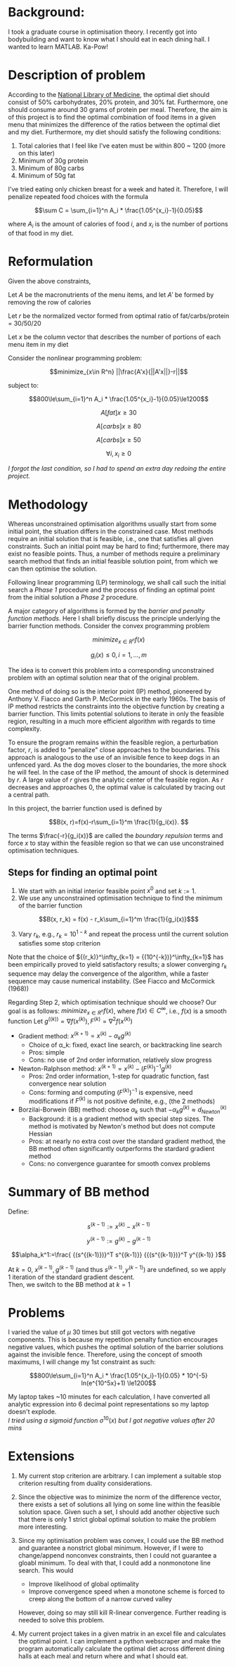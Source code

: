 # Background: 
I took a graduate course in optimisation theory. I recently got into bodybuilding and want to know what I should eat in each dining hall. I wanted to learn MATLAB. Ka-Pow!

# Description of problem
According to the [National Library of Medicine](https://www.ncbi.nlm.nih.gov/pmc/articles/PMC6163457/), the optimal diet should consist of 50% carbohydrates, 20% protein, and 30% fat. Furthermore, one should consume around 30 grams of protein per meal. Therefore, the aim is of this project is to find the optimal combination of food items in a given menu that minimizes the difference of the ratios between the optimal diet and my diet. Furthermore, my diet should satisfy the following conditions:
1. Total calories that I feel like I've eaten must be within 800 ~ 1200 (more on this later)
2. Minimum of 30g protein
3. Minimum of 80g carbs
4. Minimum of 50g fat

I've tried eating only chicken breast for a week and hated it. Therefore, I will penalize repeated food choices with the formula
```math
\sum C = \sum_{i=1}^n A_i * \frac{1.05^{x_i}-1}{0.05}
```
where $A_{i}$ is the amount of calories of food $i$, and $x_i$ is the number of portions of that food in my diet.
# Reformulation
Given the above constraints,

Let $A$ be the macronutrients of the menu items, and let $A'$ be formed by removing the row of calories

Let $r$ be the normalized vector formed from optimal ratio of fat/carbs/protein = 30/50/20

Let $x$ be the column vector that describes the number of portions of each menu item in my diet

Consider the nonlinear programming problem:
```math
minimize_{x\in R^n} ||\frac{A'x}{||A'x||}-r||
```
subject to:
```math
800\le\sum_{i=1}^n A_i * \frac{1.05^{x_i}-1}{0.05}\le1200
```
```math
A[fat]x\ge30
```
```math
A[carbs]x\ge80
```
```math
A[carbs]x\ge50
```
```math
\forall i, x_i \ge 0
```
_I forgot the last condition, so I had to spend an extra day redoing the entire project._
# Methodology

Whereas unconstrained optimisation algorithms usually start from some initial point, the situation differs in the constrained case. Most methods require an initial solution that is feasible, i.e., one that satisfies all given constraints. Such an initial point may be hard to find; furthermore, there may exist no feasible points. Thus, a number of methods require a preliminary search method that finds an initial feasible solution point, from which we can then optimise the solution.

Following linear programming (LP) terminology, we shall call such the initial search a _Phase 1_ procedure and the process of finding an optimal point from the initial solution a _Phase 2_ procedure.

A major category of algorithms is formed by the _barrier and penalty function methods_. Here I shall briefly discuss the principle underlying the barrier function methods. Consider the convex programming problem 
```math
minimize_{x∈R^n} f(x)
```
```math
g_i(x)\le0, i = 1,..., m
```
The idea is to convert this problem into a corresponding unconstrained problem with an optimal solution near that of the original problem.

One method of doing so is the interior point (IP) method, pioneered by Anthony V. Fiacco and Garth P. McCormick in the early 1960s. The basis of IP method restricts the constraints into the objective function by creating a barrier function. This limits potential solutions to iterate in only the feasible region, resulting in a much more efficient algorithm with regards to time complexity.

To ensure the program remains within the feasible region, a perturbation factor, $r$, is added to "penalize" close approaches to the boundaries. This approach is analogous to the use of an invisible fence to keep dogs in an unfenced yard. As the dog moves closer to the boundaries, the more shock he will feel. In the case of the IP method, the amount of shock is determined by $r$. A large value of $r$ gives the analytic center of the feasible region. As $r$ decreases and approaches 0, the optimal value is calculated by tracing out a central path.

In this project, the barrier function used is defined by 
```math
B(x, r)=f(x)-r\sum_{i=1}^m \frac{1}{g_i(x)}. 
```
The terms $\frac{-r}{g_i(x)}$ are called the _boundary repulsion_ terms and force $x$ to stay within the feasible region so that we can use unconstrained optimisation techniques.

## Steps for finding an optimal point
1. We start with an initial interior feasible point $x^0$ and set $k:=1$.
2. We use any unconstrained optimisation technique to find the minimum of the barrier function 
```math
B(x, r_k) = f(x) - r_k\sum_{i=1}^m \frac{1}{g_i(x)}$
```
3. Vary $r_k$, e.g., $r_k = 10^{1-k}$ and repeat the process until the current solution satisfies some stop criterion

Note that the choice of ${(r_k)}^\infty_{k=1} = \{(10^{-k})}^\infty_{k=1}$ has been empirically proved to yield satisfactory results; a slower converging $r_k$ sequence may delay the convergence of the algorithm, while a faster sequence may cause numerical instability. (See Fiacco and McCormick (1968))

Regarding Step 2, which optimisation technique should we choose?
Our goal is as follows: $minimize_{x∈R^n} f(x)$, where $f(x)∈C^∞$, i.e., $f(x)$ is a smooth function
Let $g^({(k)})=∇f(x^{(k)}),F^{(k)}=∇^2 f(x^{(k)})$
- Gradient method: $x^{(k+1)}=x^{(k)}-α_k g^{(k)}$
    - Choice of α_k: fixed, exact line search, or backtracking line search
    - Pros: simple
    - Cons: no use of 2nd order information, relatively slow progress
- Newton-Ralphson method: $x^{(k+1)}=x^{(k)}-{(F^{(k)})}^{-1} g^{(k)}$
    - Pros: 2nd order information, 1-step for quadratic function, fast convergence near solution
    - Cons: forming and computing ${(F^{(k)})}^{-1}$ is expensive, need modifications if $F^{(k)}$ is not positive definite, e.g., (the 2 methods)
- Borzilai-Borwein (BB) method: choose $α_k$ such that $-α_k g^{(k)}≈d_{Newton}^{(k)}$
    - Background: it is a gradient method with special step sizes. The method is motivated by Newton's method but does not compute Hessian
    - Pros: at nearly no extra cost over the standard gradient method, the BB method often significantly outperforms the stardard gradient method
    - Cons: no convergence guarantee for smooth convex problems

# Summary of BB method 
Define:
```math
s^{(k-1)}:=x^{(k)}-x^{(k-1)}
```
```math
y^{(k-1)}:=g^{(k)}-g^{(k-1)}
```
```math
\alpha_k^1:=\frac{   {(s^{(k-1)})}^T s^{(k-1)}} {{(s^{(k-1)})}^T y^{(k-1)}    }
```

At $k=0$, $x^{(k-1)}, g^{(k-1)}$ (and thus $s^{(k-1)}, y^{(k-1)}$) are undefined, so we apply 1 iteration of the standard gradient descent.  
Then, we switch to the BB method at $k=1$

# Problems
I varied the value of $\mu$ 30 times but still got vectors with negative components. This is because my repetition penalty function encourages negative values, which pushes the optimal solution of the barrier solutions against the invisible fence. Therefore, using the concept of smooth maximums, I will change my 1st constraint as such:
```math
800\le\sum_{i=1}^n A_i * \frac{1.05^{x_i}-1}{0.05} * 10^{-5} ln(e^{10^5x}+1)   \le1200
```
My laptop takes ~10 minutes for each calculation, I have converted all analytic expression into 6 decimal point representations so my laptop doesn't explode.  
_I tried using a sigmoid function_ $\sigma^{10}(x)$ _but I got negative values after 20 mins_


# Extensions
1. My current stop criterion are arbitrary. I can implement a suitable stop criterion resulting from duality considerations.
2. Since the objective was to minimize the norm of the difference vector, there exists a set of solutions all lying on some line within the feasible solution space. Given such a set, I should add another objective such that there is only 1 strict global optimal solution to make the problem more interesting.
3. Since my optimisation problem was convex, I could use the BB method and guarantee a nonstrict global minimum. However, if I were to change/append nonconvex constraints, then I could not guarantee a gloabl minimum. To deal with that, I could add a nonmonotone line search. This would
    - Improve likelihood of global optimality
    - Improve convergence speed when a monotone scheme is forced to creep along the bottom of a narrow curved valley
    
   However, doing so may still kill R-linear convergence. Further reading is needed to solve this problem.
4. My current project takes in a given matrix in an excel file and calculates the optimal point. I can implement a python webscraper and make the program automatically calculate the optimal diet across different dining halls at each meal and return where and what I should eat.
